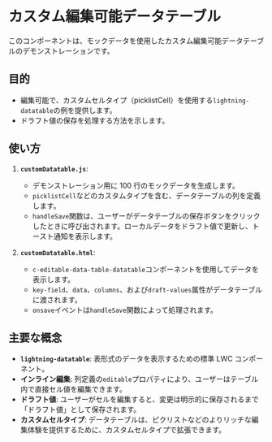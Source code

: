 # カスタム編集可能データテーブル

このコンポーネントは、モックデータを使用したカスタム編集可能データテーブルのデモンストレーションです。

## 目的

- 編集可能で、カスタムセルタイプ（picklistCell）を使用する`lightning-datatable`の例を提供します。
- ドラフト値の保存を処理する方法を示します。

## 使い方

1.  **`customDatatable.js`**:

    - デモンストレーション用に 100 行のモックデータを生成します。
    - `picklistCell`などのカスタムタイプを含む、データテーブルの列を定義します。
    - `handleSave`関数は、ユーザーがデータテーブルの保存ボタンをクリックしたときに呼び出されます。ローカルデータをドラフト値で更新し、トースト通知を表示します。

2.  **`customDatatable.html`**:
    - `c-editable-data-table-datatable`コンポーネントを使用してデータを表示します。
    - `key-field`、`data`、`columns`、および`draft-values`属性がデータテーブルに渡されます。
    - `onsave`イベントは`handleSave`関数によって処理されます。

## 主要な概念

- **`lightning-datatable`**: 表形式のデータを表示するための標準 LWC コンポーネント。
- **インライン編集**: 列定義の`editable`プロパティにより、ユーザーはテーブル内で直接セル値を編集できます。
- **ドラフト値**: ユーザーがセルを編集すると、変更は明示的に保存されるまで「ドラフト値」として保存されます。
- **カスタムセルタイプ**: データテーブルは、ピクリストなどのよりリッチな編集体験を提供するために、カスタムセルタイプで拡張できます。
